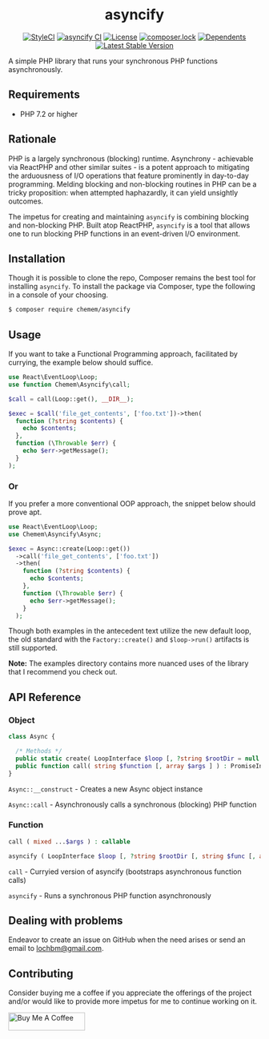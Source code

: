 <h1 align="center">asyncify</h1>

<span style="display:block;text-align:center;" align="center">

[![StyleCI](https://github.styleci.io/repos/365018048/shield?branch=master)](https://github.styleci.io/repos/365018048?branch=master)
[![asyncify CI](https://github.com/ace411/asyncify/actions/workflows/ci.yml/badge.svg)](https://github.com/ace411/asyncify/actions/workflows/ci.yml)
[![License](http://poser.pugx.org/chemem/asyncify/license)](https://packagist.org/packages/chemem/asyncify)
[![composer.lock](http://poser.pugx.org/chemem/asyncify/composerlock)](https://packagist.org/packages/chemem/asyncify)
[![Dependents](http://poser.pugx.org/chemem/asyncify/dependents)](https://packagist.org/packages/chemem/asyncify)
[![Latest Stable Version](http://poser.pugx.org/chemem/asyncify/v)](https://packagist.org/packages/chemem/asyncify)

</span>

A simple PHP library that runs your synchronous PHP functions asynchronously.

## Requirements

- PHP 7.2 or higher

## Rationale

PHP is a largely synchronous (blocking) runtime. Asynchrony - achievable via ReactPHP and other similar suites - is a potent approach to mitigating the arduousness of I/O operations that feature prominently in day-to-day programming. Melding blocking and non-blocking routines in PHP can be a tricky proposition: when attempted haphazardly, it can yield unsightly outcomes.

The impetus for creating and maintaining `asyncify` is combining blocking and non-blocking PHP. Built atop ReactPHP, `asyncify` is a tool that allows one to run blocking PHP functions in an event-driven I/O environment.

## Installation

Though it is possible to clone the repo, Composer remains the best tool for installing `asyncify`. To install the package via Composer, type the following in a console of your choosing.

```sh
$ composer require chemem/asyncify
```

## Usage

If you want to take a Functional Programming approach, facilitated by currying, the example below should suffice.

```php
use React\EventLoop\Loop;
use function Chemem\Asyncify\call;

$call = call(Loop::get(), __DIR__);

$exec = $call('file_get_contents', ['foo.txt'])->then(
  function (?string $contents) {
    echo $contents;
  },
  function (\Throwable $err) {
    echo $err->getMessage();
  }
);
```

### Or

If you prefer a more conventional OOP approach, the snippet below should prove apt.

```php
use React\EventLoop\Loop;
use Chemem\Asyncify\Async;

$exec = Async::create(Loop::get())
  ->call('file_get_contents', ['foo.txt'])
  ->then(
    function (?string $contents) {
      echo $contents;
    },
    function (\Throwable $err) {
      echo $err->getMessage();
    }
  );
```

Though both examples in the antecedent text utilize the new default loop, the old standard with the `Factory::create()` and `$loop->run()` artifacts is still supported.

**Note:** The examples directory contains more nuanced uses of the library that I recommend you check out.

## API Reference

### Object

```php
class Async {

  /* Methods */
  public static create( LoopInterface $loop [, ?string $rootDir = null ] ) : Async;
  public function call( string $function [, array $args ] ) : PromiseInterface;
}
```

`Async::__construct` - Creates a new Async object instance

`Async::call` - Asynchronously calls a synchronous (blocking) PHP function

### Function

```php
call ( mixed ...$args ) : callable

asyncify ( LoopInterface $loop [, ?string $rootDir [, string $func [, array $args ] ] ] ) : PromiseInterface
```

`call` - Curryied version of asyncify (bootstraps asynchronous function calls)

`asyncify` - Runs a synchronous PHP function asynchronously

## Dealing with problems

Endeavor to create an issue on GitHub when the need arises or send an email to lochbm@gmail.com.

## Contributing

Consider buying me a coffee if you appreciate the offerings of the project and/or would like to provide more impetus for me to continue working on it.

<a href="https://www.buymeacoffee.com/agiroLoki" target="_blank"><img src="https://cdn.buymeacoffee.com/buttons/lato-white.png" alt="Buy Me A Coffee" style="height: 36px !important;width: 153px !important;" /></a>

